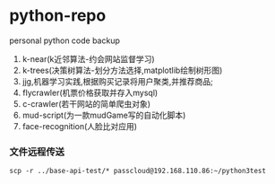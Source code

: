 # python-repo
personal python code backup  
 
1. k-near(k近邻算法-约会网站监督学习)  
2. k-trees(决策树算法-划分方法选择,matplotlib绘制树形图) 
3. jjg,机器学习实践,根据购买记录将用户聚类,并推荐商品;
4. flycrawler(机票价格获取并存入mysql)
5. c-crawler(若干网站的简单爬虫对象)
6. mud-script(为一款mudGame写的自动化脚本)
7. face-recognition(人脸比对应用)

### 文件远程传送
`scp -r ../base-api-test/* passcloud@192.168.110.86:~/python3test`
